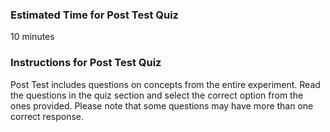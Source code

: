 ### Estimated Time for Post Test Quiz

10 minutes
### Instructions for Post Test Quiz

Post Test includes questions on concepts from the entire experiment. Read the questions in the quiz section and select the correct option from the ones provided. Please note that some questions may have more than one correct response.

